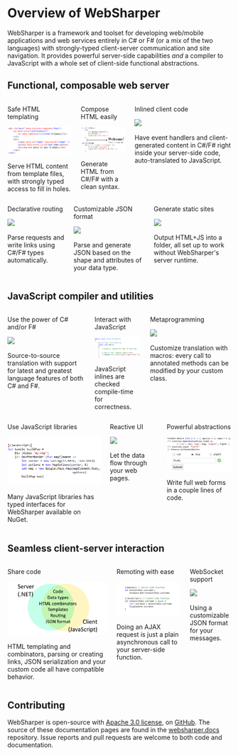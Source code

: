 # Overview of WebSharper

WebSharper is a framework and toolset for developing web/mobile applications and web services 
entirely in C# or F# (or a mix of the two languages) with strongly-typed client-server 
communication and site navigation. 
It provides powerful server-side capabilities *and* a compiler to JavaScript with
a whole set of client-side functional abstractions.

## Functional, composable web server

<style>
	.feature-image {
        max-height:250px;
        width: 380px;
	}
</style>
<section class="block-buzz has-text-centered">
    <div class="columns">
        <div class="column is-4-desktop is-6-mobile">
            <p class="title">Safe HTML templating</p>
            <img src="/images/cs-templating.gif" class="feature-image" />
            <p>Serve HTML content from template files, with strongly typed access to fill in holes.</p>
        </div>
        <div class="column is-4-desktop is-6-mobile">
            <p class="title">Compose HTML easily</p>
            <img src="/images/html-syntax.png" class="feature-image" />
            <p>Generate HTML from C#/F# with a clean syntax.</p>
        </div>
        <div class="column is-4-desktop is-6-mobile">
            <p class="title">Inlined client code</p>
            <img src="/images/todo.png" class="feature-image" />
            <p>Have event handlers and client-generated content in C#/F# right inside your server-side code, auto-translated to JavaScript.</p>
        </div>
    </div>
</section><section class="block-buzz has-text-centered">      
    <div class="columns">
        <div class="column is-4-desktop is-6-mobile">
            <p class="title">Declarative routing</p>
            <img src="/images/todo.png" class="feature-image" />
            <p>Parse requests and write links using C#/F# types automatically.</p>
        </div>
        <div class="column is-4-desktop is-6-mobile">
            <p class="title">Customizable JSON format</p>
            <img src="/images/todo.png" class="feature-image" />
            <p>Parse and generate JSON based on the shape and attributes of your data type.</p>
        </div>
        <div class="column is-4-desktop is-6-mobile" class="feature-image" >
            <p class="title">Generate static sites</p>
            <img src="/images/todo.png" class="feature-image" />
            <p>Output HTML+JS into a folder, all set up to work without WebSharper's server runtime.</p>
        </div>
    </div>
</section>

## JavaScript compiler and utilities

<section class="block-buzz has-text-centered">      
    <div class="columns">
        <div class="column is-4-desktop is-6-mobile">
            <p class="title">Use the power of C# and/or F#</p>
            <img src="/images/todo.png" class="feature-image" />
            <p>Source-to-source translation with support for latest and greatest language features of both C# and F#.</p>
        </div>
        <div class="column is-4-desktop is-6-mobile">
            <p class="title">Interact with JavaScript</p>
            <img src="/images/cs-javascript.gif" class="feature-image" />
            <p>JavaScript inlines are checked compile-time for correctness.</p>
        </div>
        <div class="column is-4-desktop is-6-mobile">
            <p class="title">Metaprogramming</p>
            <img src="/images/todo.png" class="feature-image" />
            <p>Customize translation with macros: every call to annotated methods can be modified by your custom class.</p>
        </div>
    </div>
</section>
<section class="block-buzz has-text-centered">      
    <div class="columns">
        <div class="column is-4-desktop is-6-mobile">
            <p class="title">Use JavaScript libraries</p>
            <img src="/images/googlemaps.png" class="feature-image" />
            <p>Many JavaScript libraries has typed interfaces for WebSharper available on NuGet.</p>
        </div>
        <div class="column is-4-desktop is-6-mobile">
            <p class="title">Reactive UI</p>
            <img src="/images/todo.png" class="feature-image" />
            <p>Let the data flow through your web pages.</p>
        </div>
        <div class="column is-4-desktop is-6-mobile">
            <p class="title">Powerful abstractions</p>
            <img src="/images/formlet.png" class="feature-image" />
            <p>Write full web forms in a couple lines of code.</p>
        </div>
    </div>
</section>

## Seamless client-server interaction

<section class="block-buzz has-text-centered">      
    <div class="columns">
        <div class="column is-4-desktop is-6-mobile">
            <p class="title">Share code</p>
            <img src="/images/shared-code.png" class="feature-image" />
            <p>HTML templating and combinators, parsing or creating links, JSON serialization and your custom code all have compatible behavior.</p>
        </div>
        <div class="column is-4-desktop is-6-mobile">
            <p class="title">Remoting with ease</p>
            <img src="/images/remoting.png" class="feature-image" />
            <p>Doing an AJAX request is just a plain asynchronous call to your server-side function.</p>
        </div>
        <div class="column is-4-desktop is-6-mobile">
            <p class="title">WebSocket support</p>
            <img src="/images/todo.png" class="feature-image" />
            <p>Using a customizable JSON format for your messages.</p>
        </div>
    </div>
</section>

## Contributing
WebSharper is open-source with [Apache 3.0 license](https://github.com/intellifactory/websharper/blob/master/LICENSE.md), on [GitHub](https://github.com/intellifactory/websharper/).
The source of these documentation pages are found in the [websharper.docs](https://github.com/intellifactory/websharper.docs/) repository.
Issue reports and pull requests are welcome to both code and documentation.